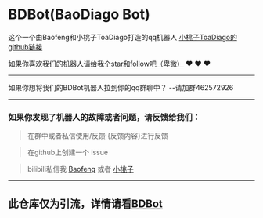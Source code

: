# BDBot(BaoDiago Bot)

这个一个由Baofeng和小桃子ToaDiago打造的qq机器人
[小桃子ToaDiago的github链接](https://github.com/ToaDiago)

[如果你喜欢我们的机器人请给我个star和follow吧（卑微）](https://github.com/baofengqwq/BDBot) :heart: :heart: :heart: 

---

如果你想将我们的BDBot机器人拉到你的qq群聊中？
--请加群462572926


---

### 如果你发现了机器人的故障或者问题，请反馈给我们：
>在群中或者私信使用/反馈 {反馈内容}进行反馈

>在github上创建一个 issue

>bilibili私信我 [Baofeng](https://space.bilibili.com/499042573) 或者
[小桃子](https://space.bilibili.com/1976392384)

---

## 此仓库仅为引流，详情请看[BDBot](https://github.com/baofengqwq/BDBot)

